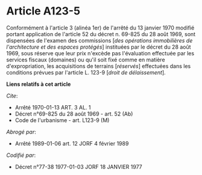 # Article A123-5

Conformément à l'article 3 (alinéa 1er) de l'arrêté du 13 janvier 1970 modifié portant application de l'article 52 du décret
n. 69-825 du 28 août 1969, sont dispensées de l'examen des commissions [*des opérations immobilières de l'architecture et des
espaces protégés*] instituées par le décret du 28 août 1969, sous réserve que leur prix n'excède pas l'évaluation effectuée
par les services fiscaux (domaines) ou qu'il soit fixé comme en matière d'expropriation, les acquisitions de terrains
[*réservés*] effectuées dans les conditions prévues par l'article L. 123-9 [*droit de délaissement*].

**Liens relatifs à cet article**

_Cite_:

  - Arrêté  1970-01-13 ART. 3 AL. 1
  - Décret n°69-825 du 28 août 1969 - art. 52 (Ab)
  - Code de l'urbanisme - art. L123-9 (M)

_Abrogé par_:

  - Arrêté 1989-01-06 art. 12 JORF 4 février 1989

_Codifié par_:

  - Décret n°77-38 1977-01-03 JORF 18 JANVIER 1977
